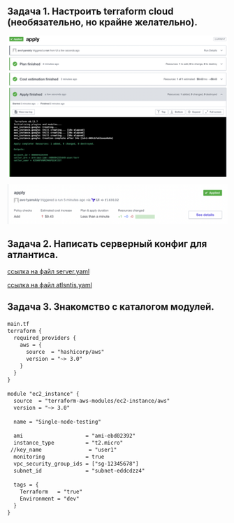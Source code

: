 ## Задача 1. Настроить terraform cloud (необязательно, но крайне желательно).

![alt tag](https://github.com/avo1yanskiy/devops-netology/blob/main/virt-homeworks/image/7.4/2.png)

![alt tag](https://github.com/avo1yanskiy/devops-netology/blob/main/virt-homeworks/image/7.4/3.png)


## Задача 2. Написать серверный конфиг для атлантиса.

[ссылка на файл server.yaml](https://github.com/avo1yanskiy/devops-netology/blob/main/virt-homeworks/7.4/server.yaml)

[ссылка на файл atlsntis.yaml](https://github.com/avo1yanskiy/devops-netology/blob/main/virt-homeworks/7.4/atlantis.yaml)

## Задача 3. Знакомство с каталогом модулей.

```
main.tf
terraform {
  required_providers {
    aws = {
      source  = "hashicorp/aws"
      version = "~> 3.0"
    }
  }
}

module "ec2_instance" {
  source  = "terraform-aws-modules/ec2-instance/aws"
  version = "~> 3.0"

  name = "Single-node-testing"

  ami                    = "ami-ebd02392"
  instance_type          = "t2.micro"
 //key_name               = "user1"
  monitoring             = true
  vpc_security_group_ids = ["sg-12345678"]
  subnet_id              = "subnet-eddcdzz4"

  tags = {
    Terraform   = "true"
    Environment = "dev"
  }
}
```